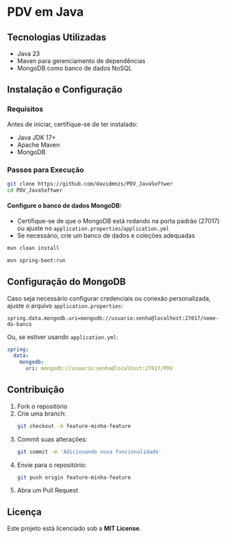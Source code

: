 # PDV em Java


## Tecnologias Utilizadas

- Java 23  
- Maven para gerenciamento de dependências  
- MongoDB como banco de dados NoSQL  

## Instalação e Configuração

### Requisitos

Antes de iniciar, certifique-se de ter instalado:

- Java JDK 17+
- Apache Maven
- MongoDB

### Passos para Execução

```sh
git clone https://github.com/davidmnzs/PDV_JavaSoftwer
cd PDV_JavaSoftwer
```

#### Configure o banco de dados MongoDB:

- Certifique-se de que o MongoDB está rodando na porta padrão (27017) ou ajuste no `application.properties`/`application.yml`
- Se necessário, crie um banco de dados e coleções adequadas

```sh
mvn clean install
```

```sh
mvn spring-boot:run
```

## Configuração do MongoDB

Caso seja necessário configurar credenciais ou conexão personalizada, ajuste o arquivo `application.properties`:

```properties
spring.data.mongodb.uri=mongodb://usuario:senha@localhost:27017/nome-do-banco
```

Ou, se estiver usando `application.yml`:

```yaml
spring:
  data:
    mongodb:
      uri: mongodb://usuario:senha@localhost:27017/PDV
```

## Contribuição

1. Fork o repositório
2. Crie uma branch:
   ```sh
   git checkout -b feature-minha-feature
   ```
3. Commit suas alterações:
   ```sh
   git commit -m 'Adicionando nova funcionalidade'
   ```
4. Envie para o repositório:
   ```sh
   git push origin feature-minha-feature
   ```
5. Abra um Pull Request

## Licença

Este projeto está licenciado sob a **MIT License**.
